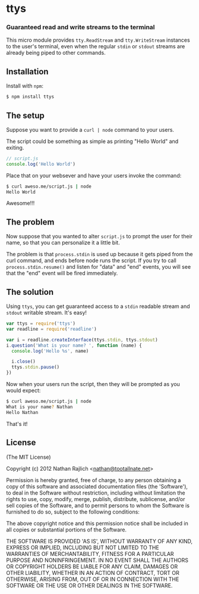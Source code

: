 ttys
====
### Guaranteed read and write streams to the terminal


This micro module provides `tty.ReadStream` and `tty.WriteStream` instances to the
user's terminal, even when the regular `stdin` or `stdout` streams are already
being piped to other commands.

Installation
------------

Install with `npm`:

``` bash
$ npm install ttys
```


The setup
---------

Suppose you want to provide a `curl | node` command to your users.

The script could be something as simple as printing "Hello World" and exiting.

``` js
// script.js
console.log('Hello World')
```

Place that on your websever and have your users invoke the command:

``` bash
$ curl aweso.me/script.js | node
Hello World
```

Awesome!!!

The problem
-----------

Now suppose that you wanted to alter `script.js` to prompt the user for their
name, so that you can personalize it a little bit.

The problem is that `process.stdin` is used up because it gets piped from the curl
command, and ends before node runs the script. If you try to call
`process.stdin.resume()` and listen for "data" and "end" events, you will see that
the "end" event will be fired immediately.



The solution
------------

Using `ttys`, you can get guaranteed access to a `stdin` readable stream and
`stdout` writable stream. It's easy!

``` js
var ttys = require('ttys')
var readline = require('readline')

var i = readline.createInterface(ttys.stdin, ttys.stdout)
i.question('What is your name? ', function (name) {
  console.log('Hello %s', name)

  i.close()
  ttys.stdin.pause()
})
```

Now when your users run the script, then they will be prompted as you would
expect:

``` bash
$ curl aweso.me/script.js | node
What is your name? Nathan
Hello Nathan
```

That's it!


License
-------

(The MIT License)

Copyright (c) 2012 Nathan Rajlich &lt;nathan@tootallnate.net&gt;

Permission is hereby granted, free of charge, to any person obtaining
a copy of this software and associated documentation files (the
'Software'), to deal in the Software without restriction, including
without limitation the rights to use, copy, modify, merge, publish,
distribute, sublicense, and/or sell copies of the Software, and to
permit persons to whom the Software is furnished to do so, subject to
the following conditions:

The above copyright notice and this permission notice shall be
included in all copies or substantial portions of the Software.

THE SOFTWARE IS PROVIDED 'AS IS', WITHOUT WARRANTY OF ANY KIND,
EXPRESS OR IMPLIED, INCLUDING BUT NOT LIMITED TO THE WARRANTIES OF
MERCHANTABILITY, FITNESS FOR A PARTICULAR PURPOSE AND NONINFRINGEMENT.
IN NO EVENT SHALL THE AUTHORS OR COPYRIGHT HOLDERS BE LIABLE FOR ANY
CLAIM, DAMAGES OR OTHER LIABILITY, WHETHER IN AN ACTION OF CONTRACT,
TORT OR OTHERWISE, ARISING FROM, OUT OF OR IN CONNECTION WITH THE
SOFTWARE OR THE USE OR OTHER DEALINGS IN THE SOFTWARE.
